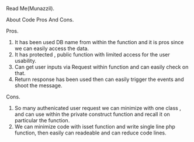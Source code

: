Read Me(Munazzil).

About Code Pros And Cons.

Pros.

1) It has been used DB name from within the function and it is pros since we can easily access the data.
2) It has protected , public function with limited access for the user usability.
3) Can get user inputs via Request within function and can easily check on that.
4) Return response has been used then can easily trigger the events and shoot the message.



Cons.

1) So many authenicated user request we can minimize with one class , and can use within the private construct function and recall it on particular the function.
3) We can minimize code with isset function and write single line php function, then easily can readeable and can reduce code lines.